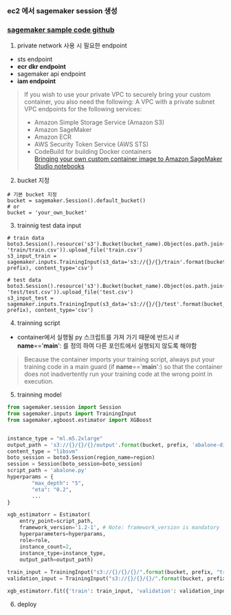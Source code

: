 ### ec2 에서 sagemaker session 생성
### [sagemaker sample code github](https://github.com/aws/amazon-sagemaker-examples)

1. private network 사용 시 필요한 endpoint

- sts endpoint
- **ecr dkr endpoint**
- sagemaker api endpoint
- **iam endpoint**


> If you wish to use your private VPC to securely bring your custom container, you also need the following:
> A VPC with a private subnet VPC endpoints for the following services:
> - Amazon Simple Storage Service (Amazon S3)
> - Amazon SageMaker
> - Amazon ECR
> - AWS Security Token Service (AWS STS)
> - CodeBuild for building Docker containers  
> [Bringing your own custom container image to Amazon SageMaker Studio notebooks](https://aws.amazon.com/ko/blogs/machine-learning/bringing-your-own-custom-container-image-to-amazon-sagemaker-studio-notebooks/)
> 


2. bucket 지정 
```
# 기본 bucket 지정 
bucket = sagemaker.Session().default_bucket()
# or
bucket = 'your_own_bucket'
```

3. trainnig test data input
```
# train data
boto3.Session().resource('s3').Bucket(bucket_name).Object(os.path.join(prefix, 'train/train.csv')).upload_file('train.csv')
s3_input_train = sagemaker.inputs.TrainingInput(s3_data='s3://{}/{}/train'.format(bucket_name, prefix), content_type='csv')

# test data
boto3.Session().resource('s3').Bucket(bucket_name).Object(os.path.join(prefix, 'test/test.csv')).upload_file('test.csv')
s3_input_test = sagemaker.inputs.TrainingInput(s3_data='s3://{}/{}/test'.format(bucket_name, prefix), content_type='csv')

```


4. trainning script
- container에서 실행될 py 스크립트를 가져 가기 때문에 반드시 if __name__=='__main__': 를 정의 하여 다른 포인트에서 실행되지 않도록 해야함 
> Because the container imports your training script, always put your training code in a main guard (if __name__=='__main__':) so that the container does not inadvertently run your training code at the wrong point in execution.


5. trainning model


``` python
from sagemaker.session import Session
from sagemaker.inputs import TrainingInput
from sagemaker.xgboost.estimator import XGBoost


instance_type = "ml.m5.2xlarge"
output_path = 's3://{}/{}/{}/output'.format(bucket, prefix, 'abalone-dist-xgb')
content_type = "libsvm"
boto_session = boto3.Session(region_name=region)
session = Session(boto_session=boto_session)
script_path = 'abalone.py'
hyperparams = {
        "max_depth": "5",
        "eta": "0.2",
        ...
}

xgb_estimatorr = Estimator(
    entry_point=script_path,
    framework_version='1.2-1', # Note: framework_version is mandatory
    hyperparameters=hyperparams,
    role=role,
    instance_count=2,
    instance_type=instance_type,
    output_path=output_path)
    
train_input = TrainingInput("s3://{}/{}/{}/".format(bucket, prefix, "train"), content_type=content_type)
validation_input = TrainingInput("s3://{}/{}/{}/".format(bucket, prefix, "validation"),content_type=content_type)

xgb_estimatorr.fit({'train': train_input, 'validation': validation_input})
```

6. deploy

